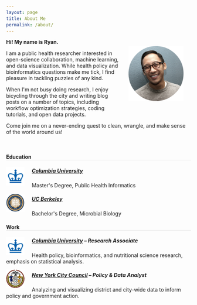 ```yaml
---
layout: page
title: About Me
permalink: /about/
---
```


<img src = "/assets/images/profile.png" style = "width: 150px; height: 150px; margin: 20px; float:right;">

<p><strong>Hi! My name is Ryan.</strong></p>
<p>I am a public health researcher interested in open-science collaboration, machine learning, and data visualization. While health policy and bioinformatics questions make me tick, I find pleasure in tackling puzzles of any kind.</p>
<p>When I'm not busy doing research, I enjoy bicycling through the city and writing blog posts on a number of topics, including workflow optimization strategies, coding tutorials, and open data projects.</p>
<p>Come join me on a never-ending quest to clean, wrangle, and make sense of the world around us!</p>

<br>

<h4 style="border-bottom: 1px solid #e0e0e0">Education</h4>

<img src="/assets/images/columbia.png" width = "50" height = "50" align = "left" style = "margin: 0px 20px 0px 0px">
<h5><a href="http://www.mailman.columbia.edu/" target="_blank">Columbia University</a></h5>
<p>Master's Degree, Public Health Informatics</p>

<img src="/assets/images/berkeley.png" width = "50" height = "50" align = "left" style = "margin: 0px 20px 0px 0px">
<h5><a href="http://www.mailman.columbia.edu/" target="_blank">UC Berkeley</a></h5>
<p>Bachelor's Degree, Microbial Biology </p>

<h4 style="border-bottom: 1px solid #e0e0e0">Work</h4>

<img src="/assets/images/columbia.png" width = "50" height = "50" align = "left" style = "margin: 0px 20px 0px 0px">
<h5><a href="http://mailman.columbia.edu" target="_blank">Columbia University</a> &ndash; Research Associate</h5>
<p>Health policy, bioinformatics, and nutritional science research, emphasis on statistical analysis.</p>

<img src="/assets/images/nycc-logo.png" width = "50" height = "50" align = "left" style = "margin: 0px 20px 0px 0px">
<h5><a href="http://council.nyc.gov/html/home/home.shtml" target="_blank">New York City Council</a> &ndash; Policy &amp; Data Analyst</h5>
<p>Analyzing and visualizing district and city-wide data to inform policy and government action.</p>

